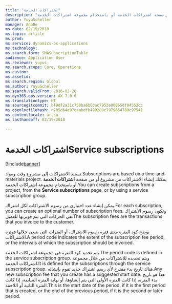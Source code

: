 ```yaml
---
title: "اشتراكات الخدمة"
description: "تستند الاشتراكات إلى مشروع وقت ومواد. يمكنك إنشاء الاشتراكات من مشروع أو من صفحة اشتراكات الخدمة أو باستخدام مجموعة اشتراكات الخدمة."
author: YuyuScheller
manager: AnnBe
ms.date: 02/19/2018
ms.topic: article
ms.prod: 
ms.service: dynamics-ax-applications
ms.technology: 
ms.search.form: SMASubscriptionTable
audience: Application User
ms.reviewer: yuyus
ms.search.scope: Core, Operations
ms.custom: 
ms.assetid: 
ms.search.region: Global
ms.author: YuyuScheller
ms.search.validFrom: 2016-02-28
ms.dyn365.ops.version: AX 7.0.0
ms.translationtype: HT
ms.sourcegitcommit: bf9df2a31c758ba6b63ac7952e00065df04552dc
ms.openlocfilehash: d785d64e97caabdfb499289c7979654789c97541
ms.contentlocale: ar-sa
ms.lasthandoff: 02/19/2018

---
```


# <a name="service-subscriptions"></a><span data-ttu-id="e537a-104">اشتراكات الخدمة</span><span class="sxs-lookup"><span data-stu-id="e537a-104">Service subscriptions</span></span>

[!include[banner](../includes/banner.md)]

<span data-ttu-id="e537a-105">تستند الاشتراكات إلى مشروع وقت ومواد.</span><span class="sxs-lookup"><span data-stu-id="e537a-105">Subscriptions are based on a time-and-materials project.</span></span> <span data-ttu-id="e537a-106">يمكنك إنشاء الاشتراكات من مشروع أو من صفحة **اشتراكات الخدمة** أو باستخدام مجموعة اشتراكات الخدمة.</span><span class="sxs-lookup"><span data-stu-id="e537a-106">You can create subscriptions from a project, from the **Service subscriptions** page, or by using a service subscription group.</span></span>

<span data-ttu-id="e537a-107">يمكن إنشاء عدد اختياري من رسوم الاشتراكات لكل اشتراك.</span><span class="sxs-lookup"><span data-stu-id="e537a-107">For each subscription, you can create an optional number of subscription fees.</span></span> <span data-ttu-id="e537a-108">وتكون رسوم الاشتراك هي الحركات التي تتم فوترتها للعميل.</span><span class="sxs-lookup"><span data-stu-id="e537a-108">The subscription fees are the transactions that you invoice to the customer.</span></span>

<span data-ttu-id="e537a-109">يوضح كود الفترة مدى فترة رسوم الاشتراك، أو الفترات التي ينبغي خلالها فوترة الاشتراكات.</span><span class="sxs-lookup"><span data-stu-id="e537a-109">A period code indicates the extent of the subscription fee period, or the intervals at which the subscription should be invoiced.</span></span>

<span data-ttu-id="e537a-110">يتم تحديد كود الفترة في مجموعة اشتراكات الخدمة.</span><span class="sxs-lookup"><span data-stu-id="e537a-110">The period code is defined in the service subscription group.</span></span> <span data-ttu-id="e537a-111">ويتم تحديده للاشتراكات من خلال مجموعة اشتراكات الخدمة.</span><span class="sxs-lookup"><span data-stu-id="e537a-111">It is defined for the subscriptions through the service subscription group.</span></span> <span data-ttu-id="e537a-112">هناك تاريخ بدء مقترح لأي رسم اشتراك جديد تقوم بإنشائه.</span><span class="sxs-lookup"><span data-stu-id="e537a-112">Any new subscription fee that you create has a suggested start date.</span></span> <span data-ttu-id="e537a-113">هذا هو تاريخ بدء الفترة، إذا كانت الفترة الأولى التي يتم إنشاؤها، أو نهاية الفترة السابقة، إذا كانت الفترة الثانية أو اللاحقة.</span><span class="sxs-lookup"><span data-stu-id="e537a-113">This is the start date of the period, if it is the first period that is created, or the end of the previous period, if it is the second or later period.</span></span>



